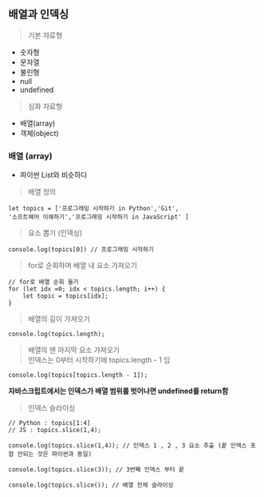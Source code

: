 ## 배열과 인덱싱
> 기본 자료형
-   숫자형
-   문자열
-   불린형
-   null
-   undefined

> 심화 자료형
-   배열(array)
-   객체(object)

### 배열 (array)
-   파이썬 List와 비슷하다

> 배열 정의

```
let topics = ['프로그래밍 시작하기 in Python','Git',
'소프트웨어 이해하기','프로그래밍 시작하기 in JavaScript' ]
```

> 요소 뽑기 (인덱싱)

```
console.log(topics[0]) // 프로그래밍 시작하기
```

> for로 순회하며 배열 내 요소 가져오기

```
// for로 배열 순회 돌기
for (let idx =0; idx < topics.length; i++) {
    let topic = topics[idx];
}
```

> 배열의 길이 가져오기

```
console.log(topics.length);
```

> 배열의 맨 마지막 요소 가져오기<br>
> 인덱스는 0부터 시작하기에 topics.length - 1 임

```
console.log(topics[topics.length - 1]);
```

<strong>자바스크립트에서는 인덱스가 배열 범위를 벗어나면 undefined를 return함</strong>

> 인덱스 슬라이싱

```
// Python : topics[1:4]
// JS : topics.slice(1,4);

console.log(topics.slice(1,4)); // 인덱스 1 , 2 , 3 요소 추출 (끝 인덱스 포함 안되는 것은 파이썬과 동일)

console.log(topics.slice(3)); // 3번째 인덱스 부터 끝

console.log(topics.slice()); // 배열 전체 슬라이싱
```